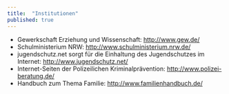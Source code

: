 ```yaml
---
title:  "Institutionen"
published: true
---
```


- Gewerkschaft Erziehung und Wissenschaft: http://www.gew.de/
- Schulministerium NRW: http://www.schulministerium.nrw.de/
- jugendschutz.net sorgt f&uuml;r die Einhaltung des Jugendschutzes im Internet: http://www.jugendschutz.net/
- Internet-Seiten der Polizeilichen Kriminalpr&auml;vention: http://www.polizei-beratung.de/
- Handbuch zum Thema Familie: http://www.familienhandbuch.de/
